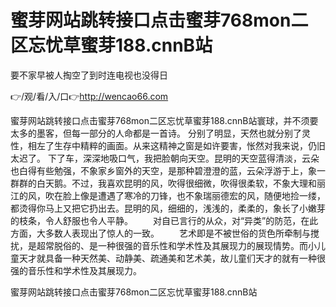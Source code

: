 # 蜜芽网站跳转接口点击蜜芽768mon二区忘忧草蜜芽188.cnnB站
要不家早被人掏空了到时连电视也没得日

👉/观/看/入/口👉http://wencao66.com

蜜芽网站跳转接口点击蜜芽768mon二区忘忧草蜜芽188.cnnB站寰球，并不须要太多的墨客，但每一部分的人命都是一首诗。
分别了明显，天然也就分别了灵性，相左了生存中精粹的画面。从来这精神之窗是如许要害，怅然对我来说，仍旧太迟了。
下了车，深深地吸口气，我把脸朝向天空。昆明的天空蓝得清淡，云朵也白得有些勉强，不象家乡窗外的天空，是那种碧澄澄的蓝，云朵浮游于上，象一群群的白天鹅。不过，我喜欢昆明的风，吹得很细微，吹得很柔软，不象大理和丽江的风，吹在脸上像是遭遇了寒冷的刀锋，也不象瑞丽德宏的风，随便地捡一缕，都烫得你马上又把它扔出去。昆明的风，细细的，浅浅的，柔柔的，象长了小嫩芽的枝条，令人舒服也令人平静。
　　对自已言行的从众，对“异类”的防范，在此方面，大多数人表现出了惊人的一致。
　　艺术即是不被世俗的货色所牵制与搅扰，是超常脱俗的、是一种很强的音乐性和学术性及其展现力的展现情势。而小儿童天才就具备一种天然美、动静美、疏通美和艺术美，故儿童们天才的就有一种很强的音乐性和学术性及其展现力。

蜜芽网站跳转接口点击蜜芽768mon二区忘忧草蜜芽188.cnnB站
